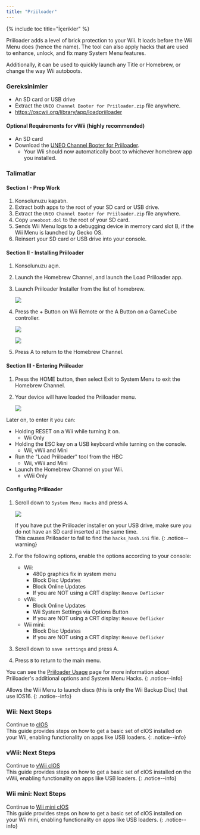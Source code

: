 ```yaml
---
title: "Priiloader"
---
```


{% include toc title="İçerikler" %}

Priiloader adds a level of brick protection to your Wii. It loads before the Wii Menu does (hence the name). The tool can also apply hacks that are used to enhance, unlock, and fix many System Menu features.

Additionally, it can be used to quickly launch any Title or Homebrew, or change the way Wii autoboots.

### Gereksinimler

* An SD card or USB drive
* Extract the `UNEO Channel Booter for Priiloader.zip` file anywhere.
* https://oscwii.org/library/app/loadpriiloader

#### Optional Requirements for vWii (highly recommended)

* An SD card
* Download the [UNEO Channel Booter for Priiloader](https://sourceforge.net/projects/usbloadergx/files/Releases/Forwarders%20dols/UNEO%20Channel%20Booter%20for%20Priiloader.zip/download).
    * Your Wii should now automatically boot to whichever homebrew app you installed.

### Talimatlar

#### Section I - Prep Work

1. Konsolunuzu kapatın.
1. Extract both apps to the root of your SD card or USB drive.
1. Extract the `UNEO Channel Booter for Priiloader.zip` file anywhere.
1. Copy `uneoboot.dol` to the root of your SD card.
1. Sends Wii Menu logs to a debugging device in memory card slot B, if the Wii Menu is launched by Gecko OS.
1. Reinsert your SD card or USB drive into your console.

#### Section II - Installing Priiloader

1. Konsolunuzu açın.
1. Launch the Homebrew Channel, and launch the Load Priiloader app.
1. Launch Priiloader Installer from the list of homebrew.

    ![](/images/hbc/priiloader-and-loadpriiloader.png)

1. Press the + Button on Wii Remote or the A Button on a GameCube controller.

    ![](/images/priiloader/installer.png)

    ![](/images/priiloader/installing.png)

1. Press A to return to the Homebrew Channel.

#### Section III - Entering Priiloader

1. Press the HOME button, then select Exit to System Menu to exit the Homebrew Channel.
1. Your device will have loaded the Priiloader menu.

    ![](/images/priiloader/menu.png)

Later on, to enter it you can:

+ Holding RESET on a Wii while turning it on.
    + Wii Only
+ Holding the ESC key on a USB keyboard while turning on the console.
    + Wii, vWii and Mini
+ Run the "Load Priiloader" tool from the HBC
    + Wii, vWii and Mini
+ Launch the Homebrew Channel on your Wii.
    + vWii Only

#### Configuring Priiloader

1. Scroll down to `System Menu Hacks` and press `A`.

    ![](/images/priiloader/menu_hacks.png)

    If you have put the Priiloader installer on your USB drive, make sure you do not have an SD card inserted at the same time. <br> This causes Priiloader to fail to find the `hacks_hash.ini` file.
    {: .notice--warning}

1. For the following options, enable the options according to your console:
    + Wii:
        + 480p graphics fix in system menu
        + Block Disc Updates
        + Block Online Updates
        + If you are NOT using a CRT display: `Remove Deflicker`
    + vWii:
        + Block Online Updates
        + Wii System Settings via Options Button
        + If you are NOT using a CRT display: `Remove Deflicker`
    + Wii mini:
        + Block Disc Updates
        + If you are NOT using a CRT display: `Remove Deflicker`
1. Scroll down to `save settings` and press A.
1. Press `B` to return to the main menu.

You can see the [Priiloader Usage](priiloader-usage) page for more information about Priiloader's additional options and System Menu Hacks.
{: .notice--info}

Allows the Wii Menu to launch discs (this is only the Wii Backup Disc) that use IOS16.
{: .notice--info}

### Wii: Next Steps

Continue to [cIOS](cios)<br> This guide provides steps on how to get a basic set of cIOS installed on your Wii, enabling functionality on apps like USB loaders.
{: .notice--info}

### vWii: Next Steps

Continue to [vWii cIOS](cios-vwii)<br> This guide provides steps on how to get a basic set of cIOS installed on the vWii, enabling functionality on apps like USB loaders.
{: .notice--info}

### Wii mini: Next Steps

Continue to [Wii mini cIOS](cios-mini)<br> This guide provides steps on how to get a basic set of cIOS installed on your Wii mini, enabling functionality on apps like USB loaders.
{: .notice--info}

